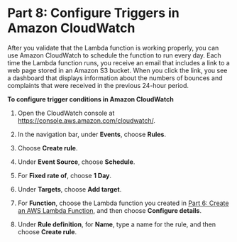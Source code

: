 # Part 8: Configure Triggers in Amazon CloudWatch<a name="dashboardtriggercloudwatch"></a>

After you validate that the Lambda function is working properly, you can use Amazon CloudWatch to schedule the function to run every day\. Each time the Lambda function runs, you receive an email that includes a link to a web page stored in an Amazon S3 bucket\. When you click the link, you see a dashboard that displays information about the numbers of bounces and complaints that were received in the previous 24\-hour period\.

**To configure trigger conditions in Amazon CloudWatch**

1. Open the CloudWatch console at [https://console\.aws\.amazon\.com/cloudwatch/](https://console.aws.amazon.com/cloudwatch/)\.

1. In the navigation bar, under **Events**, choose **Rules**\.

1. Choose **Create rule**\.

1. Under **Event Source**, choose **Schedule**\.

1. For **Fixed rate of**, choose **1 Day**\.

1. Under **Targets**, choose **Add target**\.

1. For **Function**, choose the Lambda function you created in [Part 6: Create an AWS Lambda Function](dashboardcreatelambdafunction.md), and then choose **Configure details**\.

1. Under **Rule definition**, for **Name**, type a name for the rule, and then choose **Create rule**\.